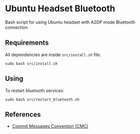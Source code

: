 # Ubuntu Headset Bluetooth

Bash script for using Ubuntu headset with A2DP mode Bluetooth connection

## Requirements

All dependencies are inside `src/install.sh` file.

```command
sudo bash src/install.sh
```

## Using

To restart bluetooth services:

```command
sudo bash src/restart_bluetooth.sh
```

## References
- [Commit Messages Convention (CMC)](https://github.com/devbrotherhood/cmc)
